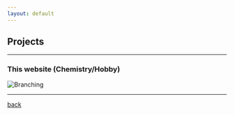 ```yaml
---
layout: default
---
```


## Projects
* * *
### This website (Chemistry/Hobby)
![Branching](https://guides.github.com/activities/hello-world/branching.png)

* * * 



[back](./)
